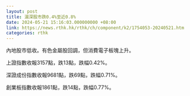 ```yaml
---
layout: post
title: 滬深股市跌0.4%至近0.8%
date: 2024-05-21 15:16:03.000000000 +08:00
link: https://news.rthk.hk/rthk/ch/component/k2/1754053-20240521.htm
categories: rthk
---
```


內地股市低收。有色金屬股回調，但消費電子板塊上升。

上證指數收報3157點，跌13點，跌幅0.42%。

深證成份指數收報9681點，跌69點，跌幅0.71%。

創業板指數收報1861點，跌14點，跌幅0.77%。
